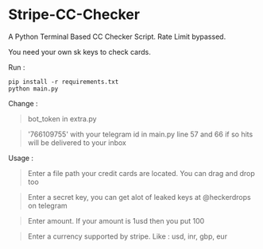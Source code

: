 # Stripe-CC-Checker
A Python Terminal Based CC Checker Script. Rate Limit bypassed.

You need your own sk keys to check cards. 

Run : 
```
pip install -r requirements.txt 
python main.py
```

Change : 
> bot_token in extra.py

> '766109755' with your telegram id in main.py line 57 and 66 if so hits will be delivered to your inbox

Usage : 
> Enter a file path your credit cards are located. You can drag and drop too


> Enter a secret key, you can get alot of leaked keys at @heckerdrops on telegram


> Enter amount. If your amount is 1usd then you put 100


> Enter a currency supported by stripe. Like : usd, inr, gbp, eur
